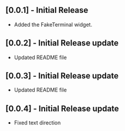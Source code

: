## [0.0.1] - Initial Release
- Added the FakeTerminal widget.
## [0.0.2] - Initial Release update
- Updated README file
## [0.0.3] - Initial Release update
- Updated README file
## [0.0.4] - Initial Release update
- Fixed text direction